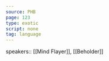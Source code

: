 ```yaml
---
source: PHB
page: 123
type: exotic
script: none
tag: language
---
```


speakers:: [[Mind Flayer]], [[Beholder]]

